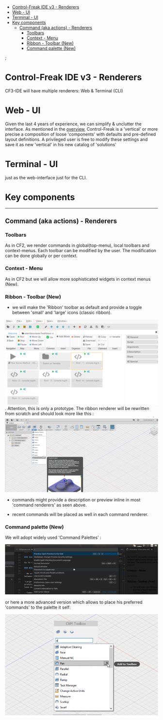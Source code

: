 

<!-- toc -->

- [Control-Freak IDE v3 - Renderers](#control-freak-ide-v3---renderers)
- [Web - UI](#web---ui)
- [Terminal - UI](#terminal---ui)
- [Key components](#key-components)
  * [Command (aka actions) - Renderers](#command-aka-actions---renderers)
    + [Toolbars](#toolbars)
    + [Context - Menu](#context---menu)
    + [Ribbon - Toolbar (New)](#ribbon---toolbar-new)
    + [Command palette (New)](#command-palette-new)

<!-- tocstop -->

;

# Control-Freak IDE v3 - Renderers

CF3-IDE will have multiple renderers: Web & Terminal (CLI)

# Web - UI

Given the last 4 years of experience, we can simplify & unclutter the interface. As mentioned in the [overview](../Control-Freak-v3.md), Control-Freak is a 'vertical' or more precise a composition of loose 'components' with defaults and pre-defined layout definitions. A privileged user is free to modify these settings and save it as new 'vertical' in his new catalog of 'solutions'

# Terminal - UI

just as the web-interface just for the CLI.

# Key components

<hr/>

## Command (aka actions) - Renderers

### Toolbars

As in CF2, we render commands in global(top-menu), local toolbars and context-menus. Each toolbar can be modified by the user. The modification can be done globally or per context.

### Context - Menu

As in CF2 but we will allow more sophisticated widgets in context menus (New).

### Ribbon - Toolbar (New)

- we will make the 'Ribbon' toolbar as default and provide a toggle between 'small' and 'large' icons (classic ribbon).

!['large'](./ribbons.png). Attention, this is only a prototype. The ribbon renderer will be rewritten from scratch and should look more like this : !['large'](./ribbons-fusion.png)

- commands might provide a description or preview inline in most 'command renderers' as seen above.

- recent commands will be placed as well in each command renderer.

### Command palette (New)

We will adopt widely used 'Command Palettes' :

![''](./command-palette.png)

or here a more advanced version which allows to place his preferred 'commands' to the palette it self:

![''](./command-palette-fusion.png)
